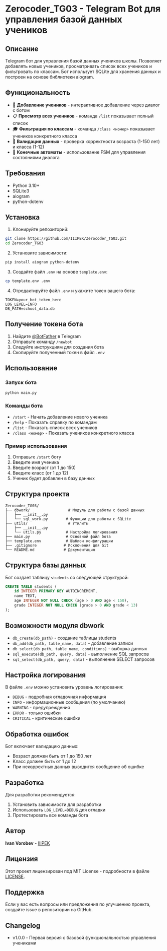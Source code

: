 # Zerocoder_TG03 - Telegram Bot для управления базой данных учеников

## Описание

Telegram бот для управления базой данных учеников школы. Позволяет добавлять новых учеников, просматривать список всех учеников и фильтровать по классам. Бот использует SQLite для хранения данных и построен на основе библиотеки aiogram.

## Функциональность

- 📝 **Добавление учеников** - интерактивное добавление через диалог с ботом
- 📋 **Просмотр всех учеников** - команда `/list` показывает полный список
- 🎓 **Фильтрация по классам** - команда `/class <номер>` показывает учеников конкретного класса
- 💾 **Валидация данных** - проверка корректности возраста (1-150 лет) и класса (1-12)
- 🔄 **Конечные автоматы** - использование FSM для управления состояниями диалога

## Требования

- Python 3.10+
- SQLite3
- aiogram
- python-dotenv

## Установка

1. Клонируйте репозиторий:
```bash
git clone https://github.com/IIIPEK/Zerocoder_TG03.git
cd Zerocoder_TG03
```

2. Установите зависимости:
```bash
pip install aiogram python-dotenv
```

3. Создайте файл `.env` на основе `template.env`:
```bash
cp template.env .env
```

4. Отредактируйте файл `.env` и укажите токен вашего бота:
```env
TOKEN=your_bot_token_here
LOG_LEVEL=INFO
DB_PATH=school_data.db
```

## Получение токена бота

1. Найдите [@BotFather](https://t.me/BotFather) в Telegram
2. Отправьте команду `/newbot`
3. Следуйте инструкциям для создания бота
4. Скопируйте полученный токен в файл `.env`

## Использование

### Запуск бота

```bash
python main.py
```

### Команды бота

- `/start` - Начать добавление нового ученика
- `/help` - Показать справку по командам
- `/list` - Показать список всех учеников
- `/class <номер>` - Показать учеников конкретного класса

### Пример использования

1. Отправьте `/start` боту
2. Введите имя ученика
3. Введите возраст (от 1 до 150)
4. Введите класс (от 1 до 12)
5. Ученик будет добавлен в базу данных

## Структура проекта

```
Zerocoder_TG03/
├── dbwork/                 # Модуль для работы с базой данных
│   ├── __init__.py
│   └── sql_work.py        # Функции для работы с SQLite
├── utils/                  # Утилиты
│   ├── __init__.py
│   └── utils.py           # Настройка логирования
├── main.py                # Основной файл бота
├── template.env           # Шаблон конфигурации
├── .gitignore            # Исключения для Git
└── README.md             # Документация
```

## Структура базы данных

Бот создает таблицу `students` со следующей структурой:

```sql
CREATE TABLE students (
    id INTEGER PRIMARY KEY AUTOINCREMENT,
    name TEXT,
    age INTEGER NOT NULL CHECK (age > 0 AND age < 150),
    grade INTEGER NOT NULL CHECK (grade > 0 AND grade < 13)
);
```

## Возможности модуля dbwork

- `db_create(db_path)` - создание таблицы students
- `db_add(db_path, table_name, data)` - добавление записи
- `db_select(db_path, table_name, conditions)` - выборка данных
- `sql_execute(db_path, query, data)` - выполнение SQL запросов
- `sql_select(db_path, query, data)` - выполнение SELECT запросов

## Настройка логирования

В файле `.env` можно установить уровень логирования:
- `DEBUG` - подробная отладочная информация
- `INFO` - информационные сообщения (по умолчанию)
- `WARNING` - предупреждения
- `ERROR` - только ошибки
- `CRITICAL` - критические ошибки

## Обработка ошибок

Бот включает валидацию данных:
- Возраст должен быть от 1 до 150 лет
- Класс должен быть от 1 до 12
- При некорректных данных выводится сообщение об ошибке

## Разработка

Для разработки рекомендуется:

1. Установить зависимости для разработки
2. Использовать `LOG_LEVEL=DEBUG` для отладки
3. Протестировать все команды бота

## Автор

**Ivan Vorobev** - [IIIPEK](https://github.com/IIIPEK)

## Лицензия

Этот проект лицензирован под MIT License - подробности в файле [LICENSE](LICENSE).

## Поддержка

Если у вас есть вопросы или предложения по улучшению проекта, создайте issue в репозитории на GitHub.

## Changelog

- v1.0.0 - Первая версия с базовой функциональностью управления учениками
